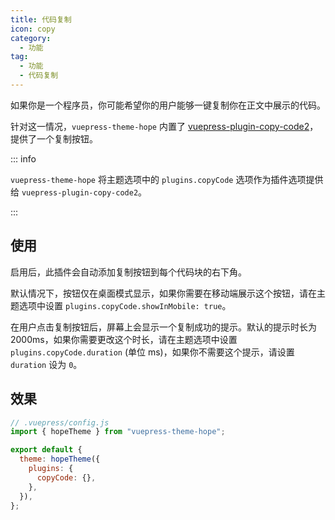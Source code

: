 ```yaml
---
title: 代码复制
icon: copy
category:
  - 功能
tag:
  - 功能
  - 代码复制
---
```


如果你是一个程序员，你可能希望你的用户能够一键复制你在正文中展示的代码。

针对这一情况，`vuepress-theme-hope` 内置了 [vuepress-plugin-copy-code2][copy-code2]，提供了一个复制按钮。

::: info

`vuepress-theme-hope` 将主题选项中的 `plugins.copyCode` 选项作为插件选项提供给 `vuepress-plugin-copy-code2`。

:::

<!-- more -->

## 使用

启用后，此插件会自动添加复制按钮到每个代码块的右下角。

默认情况下，按钮仅在桌面模式显示，如果你需要在移动端展示这个按钮，请在主题选项中设置 `plugins.copyCode.showInMobile: true`。

在用户点击复制按钮后，屏幕上会显示一个复制成功的提示。默认的提示时长为 2000ms，如果你需要更改这个时长，请在主题选项中设置 `plugins.copyCode.duration` (单位 ms)，如果你不需要这个提示，请设置 `duration` 设为 `0`。

## 效果

```js
// .vuepress/config.js
import { hopeTheme } from "vuepress-theme-hope";

export default {
  theme: hopeTheme({
    plugins: {
      copyCode: {},
    },
  }),
};
```

[copy-code2]: https://vuepress-theme-hope.github.io/v2/copy-code/zh/
